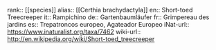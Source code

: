 

rank:: [[species]]
alias:: [[Certhia brachydactyla]]
en:: Short-toed Treecreeper
it:: Rampichino
de:: Gartenbaumläufer
fr:: Grimpereau des jardins
es:: Trepatroncos europeo, Agateador Europeo
iNat-url:: https://www.inaturalist.org/taxa/7462
wiki-url:: http://en.wikipedia.org/wiki/Short-toed_treecreeper